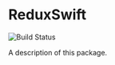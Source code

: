 # ReduxSwift

![Build Status](https://github.com/ugommirikwe/reduxswift/actions/workflows/swift.yml/badge.svg)

A description of this package.
